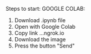 Steps to start:
GOOGLE COLAB:
1. Download .ipynb file
2. Open with Google Colab
3. Copy link  ...ngrok.io 
4. Download the image
5. Press the button "Send"
